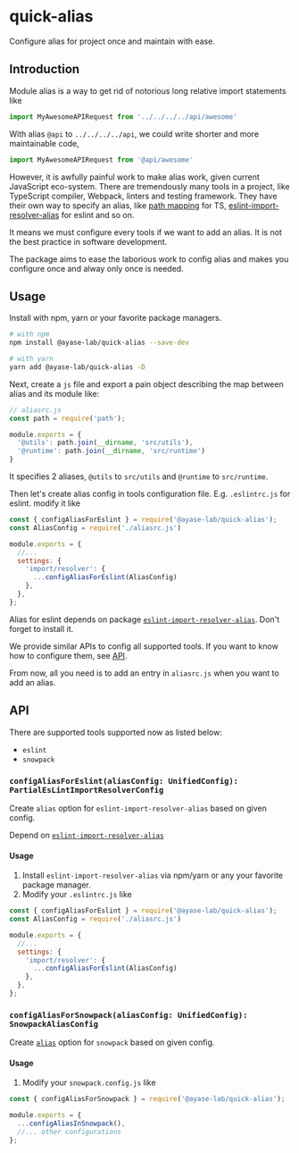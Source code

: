 # quick-alias

Configure alias for project once and maintain with ease.

## Introduction

Module alias is a way to get rid of notorious long relative import
statements like

```js
import MyAwesomeAPIRequest from '../../../../api/awesome'
```

With alias `@api` to `../../../../api`, we could write shorter and more
maintainable code,

```js
import MyAwesomeAPIRequest from '@api/awesome'
```

However, it is awfully painful work to make alias work, given current
JavaScript eco-system. There are tremendously many tools in a project, like
TypeScript compiler, Webpack, linters and testing framework. They have
their own way to specify an alias, like
[path mapping](https://www.typescriptlang.org/docs/handbook/module-resolution.html#path-mapping)
for TS,
[eslint-import-resolver-alias](https://www.typescriptlang.org/docs/handbook/module-resolution.html#path-mapping)
for eslint and so on.

It means we must configure every tools if we want to add an alias. It is
not the best practice in software development.

The package aims to ease the laborious work to config alias and makes you
configure once and alway only once is needed.

## Usage

Install with npm, yarn or your favorite package managers.

```bash
# with npm
npm install @ayase-lab/quick-alias --save-dev

# with yarn
yarn add @ayase-lab/quick-alias -D
```

Next, create a `js` file and export a pain object describing the map between
alias and its module like:

```js
// aliasrc.js
const path = require('path');

module.exports = {
  '@utils': path.join(__dirname, 'src/utils'),
  '@runtime': path.join(__dirname, 'src/runtime') 
}
```

It specifies 2 aliases, `@utils` to `src/utils` and `@runtime` to `src/runtime`.

Then let's create alias config in tools configuration file. E.g. `.eslintrc.js`
for eslint. modify it like

```js
const { configAliasForEslint } = require('@ayase-lab/quick-alias');
const AliasConfig = require('./aliasrc.js')

module.exports = {
  //...
  settings: {
    'import/resolver': {
      ...configAliasForEslint(AliasConfig)
    },
  },
};
```

Alias for eslint depends on package
[`eslint-import-resolver-alias`](https://www.npmjs.com/package/eslint-import-resolver-alias).
Don't forget to install it.

We provide similar APIs to config all supported tools. If you want to know
how to configure them, see [API](#API).

From now, all you need is to add an entry in `aliasrc.js` when you want to
add an alias.

## API

There are supported tools supported now as listed below:

- `eslint`
- `snowpack`

### `configAliasForEslint(aliasConfig: UnifiedConfig): PartialEsLintImportResolverConfig`

Create `alias` option for `eslint-import-resolver-alias` based on given config.

Depend on [`eslint-import-resolver-alias`](https://www.npmjs.com/package/eslint-import-resolver-alias)

#### Usage

1. Install `eslint-import-resolver-alias` via npm/yarn or any your favorite package manager.
2. Modify your `.eslintrc.js` like

```js
const { configAliasForEslint } = require('@ayase-lab/quick-alias');
const AliasConfig = require('./aliasrc.js')

module.exports = {
  //...
  settings: {
    'import/resolver': {
      ...configAliasForEslint(AliasConfig)
    },
  },
};
```

### `configAliasForSnowpack(aliasConfig: UnifiedConfig): SnowpackAliasConfig`

Create [`alias`](https://www.snowpack.dev/reference/configuration#alias) option for `snowpack`
based on given config.

#### Usage

1. Modify your `snowpack.config.js` like

```js
const { configAliasForSnowpack } = require('@ayase-lab/quick-alias');

module.exports = {
  ...configAliasInSnowpack(),
  //... other configurations
};
```
